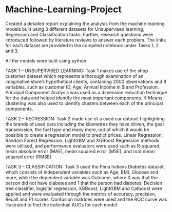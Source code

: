 # Machine-Learning-Project
Created a detailed report explaining the analysis from the machine learning models built using 3 different datasets for Unsupervised learning, Regression and Classification tasks. Further, research questions were introduced followed by literature reviews to answer each problem. The links for each dataset are provided in the compiled notebook under Tasks 1, 2 and 3.

All the models were built using python.


TASK 1 – UNSUPERVISED LEARNING:
Task 1 makes use of the shop customer dataset which represents a thorough examination of an imaginative store’s hypothetical clients, containing 2000 observations and 8 variables, such as customer ID, Age, Annual Income in $ and Profession. Principal Component Analysis was used as a dimension reduction technique for the data and helped identify the most important components. K-Means clustering was also used to identify clusters between each of the principal components.

TASK 2 – REGRESSION:
Task 2 made use of a used car dataset highlighting the brands of used cars including the kilometres they have driven, the gear transmission, the fuel type and many more, out of which it would be possible to create a regression model to predict prices. Linear Regression, Random Forest Regression, LightGBM and XGBoost Regression methods were utilised, and performance evaluators were used such as R-squared, mean absolute error (MAE), mean squared error (MSE), and root mean squared error (RMSE)

TASK 3 – CLASSIFICATION:
Task 3 used the Pima Indians Diabetes dataset, which consists of independent variables such as Age, BMI, Glucose and more, while the dependent variable was Outcome, where 0 was that the person did not have diabetes and 1 that the person had diabetes. Decision tree classifier, logisitic regression, XGBoost, LightGBM and Catboost were applied and were evaluated through the metrics of accuracy, precision, Recall and F1 scores. Confusion matrices were used and the ROC curve was illustrated to find the individual AUCs for each model
